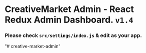 # CreativeMarket Admin - React Redux Admin Dashboard. `v1.4`

### Please check `src/settings/index.js` & edit as your app.
"# creative-market-admin" 
